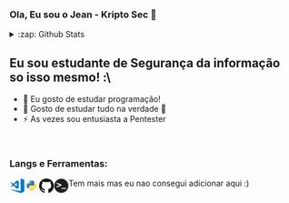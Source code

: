 ### Ola, Eu sou o Jean - Kripto Sec 👋
<details>
  <summary>:zap: Github Stats</summary>

  <img align="left" alt="Jean Github Stats" src="https://github-readme-stats.codestackr.vercel.app/api?username=Kripto-Sec&show_icons=true&hide_border=true" />

</details>


## Eu sou estudante de Segurança da informação so isso mesmo!  :\ 

- 🔭 Eu gosto de estudar programação!
- 🌱 Gosto de estudar tudo na verdade 🤣
- ⚡  As vezes sou entusiasta a Pentester


<br />

### Langs e Ferramentas:

<img align="left" alt="Visual Studio Code" width="26px" src="https://raw.githubusercontent.com/github/explore/80688e429a7d4ef2fca1e82350fe8e3517d3494d/topics/visual-studio-code/visual-studio-code.png" />

<img align="left" alt="Python" width="26px" src="https://raw.githubusercontent.com/github/explore/80688e429a7d4ef2fca1e82350fe8e3517d3494d/topics/python/python.png" />

<img align="left" alt="GitHub" width="26px" src="https://raw.githubusercontent.com/github/explore/78df643247d429f6cc873026c0622819ad797942/topics/github/github.png" />

<img align="left" alt="Terminal" width="26px" src="https://raw.githubusercontent.com/github/explore/80688e429a7d4ef2fca1e82350fe8e3517d3494d/topics/terminal/terminal.png" />

Tem mais mas eu nao consegui adicionar aqui :)

<br />
<br />



